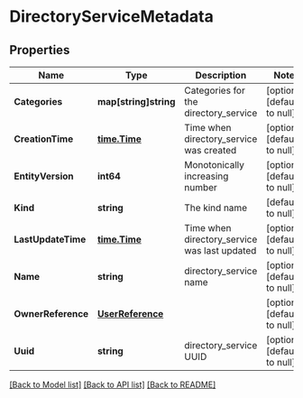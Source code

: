 # DirectoryServiceMetadata

## Properties
Name | Type | Description | Notes
------------ | ------------- | ------------- | -------------
**Categories** | **map[string]string** | Categories for the directory_service | [optional] [default to null]
**CreationTime** | [**time.Time**](time.Time.md) | Time when directory_service was created | [optional] [default to null]
**EntityVersion** | **int64** | Monotonically increasing number | [optional] [default to null]
**Kind** | **string** | The kind name | [default to null]
**LastUpdateTime** | [**time.Time**](time.Time.md) | Time when directory_service was last updated | [optional] [default to null]
**Name** | **string** | directory_service name | [optional] [default to null]
**OwnerReference** | [**UserReference**](user_reference.md) |  | [optional] [default to null]
**Uuid** | **string** | directory_service UUID | [optional] [default to null]

[[Back to Model list]](../README.md#documentation-for-models) [[Back to API list]](../README.md#documentation-for-api-endpoints) [[Back to README]](../README.md)
